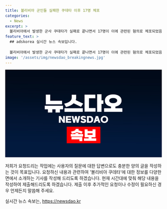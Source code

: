 ```yaml
---
title: 볼리비아 군인들 실패한 쿠데타 이후 17명 체포
categories:
  - News
excerpt: >
  볼리비아에서 발생한 군사 쿠데타가 실패로 끝나면서 17명이 이에 관련된 혐의로 체포되었음이 밝혀졌다. 수사관들은 쿠데타의 계획이 5월에 이미 시작되었고 3개의 군대가 이를 주도했다고 밝혔다. 이 가운데 기획과 모의를 맡은 그룹의 리더와 조직과 배치를 책임진 그룹, 그리고 폭력적인 공격을 맡은 부대의 구성원들이 모두 체포됐으며, 도피 중인 군인들도 있다고 전해졌다. 이번 쿠데타는 악랄하고 중대한 반역행위로 여겨지는데, 관련된 군인의 집에서는 대구경포와 탄약 등 무기가 발견되었다.
feature_text: >
  ## adskorea 실시간 뉴스 속보입니다.

  볼리비아에서 발생한 군사 쿠데타가 실패로 끝나면서 17명이 이에 관련된 혐의로 체포되었음이 밝혀졌다. 수사관들은 쿠데타의 계획이 5월에 이미 시작되었고 3개의 군대가 이를 주도했다고 밝혔다. 이 가운데 기획과 모의를 맡은 그룹의 리더와 조직과 배치를 책임진 그룹, 그리고 폭력적인 공격을 맡은 부대의 구성원들이 모두 체포됐으며, 도피 중인 군인들도 있다고 전해졌다. 이번 쿠데타는 악랄하고 중대한 반역행위로 여겨지는데, 관련된 군인의 집에서는 대구경포와 탄약 등 무기가 발견되었다.
image: '/assets/img/newsdao_breakingnews.jpg'
---
```


<p><img src="/assets/img/newsdao_breakingnews.jpg" alt="adskorea 속보" /></p>

<p>저희가 요청드리는 작업에는 사용자의 질문에 대한 답변으로도 충분한 양의 글을 작성하는 것이 목표입니다. 요청하신 내용과 관련하여 '볼리비아 쿠데타'에 대한 정보를 다양한 면에서 소개하는 기사를 작성해 드리도록 하겠습니다. 현재 시간대에 맞춰 해당 내용을 작성하여 제출해드리도록 하겠습니다. 제출 이후 추가적인 요청이나 수정이 필요하신 경우 언제든지 말씀해 주세요.</p>
실시간 뉴스 속보는, <a href="https://newsdao.kr" rel="dofollow">https://newsdao.kr</a>


